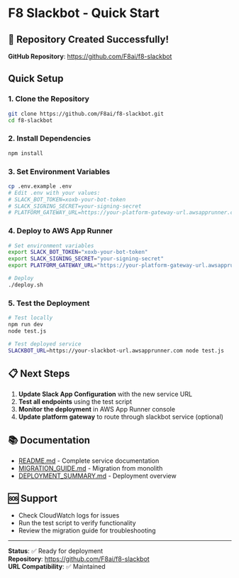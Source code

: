 # F8 Slackbot - Quick Start

## 🚀 Repository Created Successfully!

**GitHub Repository**: https://github.com/F8ai/f8-slackbot

## Quick Setup

### 1. Clone the Repository
```bash
git clone https://github.com/F8ai/f8-slackbot.git
cd f8-slackbot
```

### 2. Install Dependencies
```bash
npm install
```

### 3. Set Environment Variables
```bash
cp .env.example .env
# Edit .env with your values:
# SLACK_BOT_TOKEN=xoxb-your-bot-token
# SLACK_SIGNING_SECRET=your-signing-secret
# PLATFORM_GATEWAY_URL=https://your-platform-gateway-url.awsapprunner.com
```

### 4. Deploy to AWS App Runner
```bash
# Set environment variables
export SLACK_BOT_TOKEN="xoxb-your-bot-token"
export SLACK_SIGNING_SECRET="your-signing-secret"
export PLATFORM_GATEWAY_URL="https://your-platform-gateway-url.awsapprunner.com"

# Deploy
./deploy.sh
```

### 5. Test the Deployment
```bash
# Test locally
npm run dev
node test.js

# Test deployed service
SLACKBOT_URL=https://your-slackbot-url.awsapprunner.com node test.js
```

## 📋 Next Steps

1. **Update Slack App Configuration** with the new service URL
2. **Test all endpoints** using the test script
3. **Monitor the deployment** in AWS App Runner console
4. **Update platform gateway** to route through slackbot service (optional)

## 📚 Documentation

- [README.md](./README.md) - Complete service documentation
- [MIGRATION_GUIDE.md](./MIGRATION_GUIDE.md) - Migration from monolith
- [DEPLOYMENT_SUMMARY.md](./DEPLOYMENT_SUMMARY.md) - Deployment overview

## 🆘 Support

- Check CloudWatch logs for issues
- Run the test script to verify functionality
- Review the migration guide for troubleshooting

---

**Status**: ✅ Ready for deployment  
**Repository**: https://github.com/F8ai/f8-slackbot  
**URL Compatibility**: ✅ Maintained